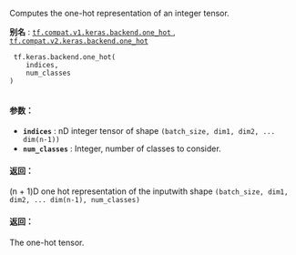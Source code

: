 Computes the one-hot representation of an integer tensor.

**别名** : [ `tf.compat.v1.keras.backend.one_hot` ](/api_docs/python/tf/keras/backend/one_hot), [ `tf.compat.v2.keras.backend.one_hot` ](/api_docs/python/tf/keras/backend/one_hot)

```
 tf.keras.backend.one_hot(
    indices,
    num_classes
)
 
```

#### 参数：
- **`indices`** : nD integer tensor of shape `(batch_size, dim1, dim2, ... dim(n-1))` 
- **`num_classes`** : Integer, number of classes to consider.


#### 返回：
(n + 1)D one hot representation of the inputwith shape  `(batch_size, dim1, dim2, ... dim(n-1), num_classes)` 

#### 返回：
The one-hot tensor.

